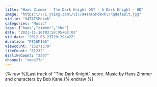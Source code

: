 ```yaml
---
title: "Hans Zimmer - The Dark Knight OST - A Dark Knight - HD"
image: "https:\/\/i.ytimg.com\/vi\/94TAFSMdkvk\/hqdefault.jpg"
vid_id: "94TAFSMdkvk"
categories: "Music"
tags: ["hans","zimmer","the"]
date: "2021-11-16T03:58:05+03:00"
vid_date: "2012-03-23T20:29:42Z"
duration: "PT16M16S"
viewcount: "15271579"
likeCount: "81232"
dislikeCount: "2267"
channel: "xman77c"
---
```

{% raw %}Last track of &quot;The Dark Knight&quot; score. Music by Hans Zimmer and characters by Bob Kane.{% endraw %}
